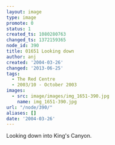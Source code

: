 ```yaml
---
layout: image
type: image
promote: 0
status: 1
created_ts: 1080280763
changed_ts: 1372159365
node_id: 390
title: 01651 Looking down
author: anj
created: '2004-03-26'
changed: '2013-06-25'
tags:
  - The Red Centre
  - 2003/10 - October 2003
images:
  - src: image/images/img_1651-390.jpg
    name: img_1651-390.jpg
url: "/node/390/"
aliases: []
date: '2004-03-26'
---
```

Looking down into King's Canyon.
